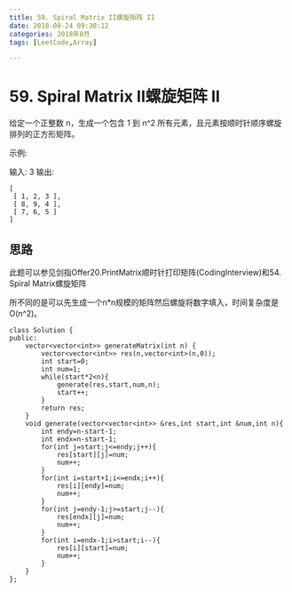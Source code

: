 ```yaml
---
title: 59. Spiral Matrix II螺旋矩阵 II
date: 2018-08-24 09:30:12
categories: 2018年8月
tags: [LeetCode,Array]

---
```

# 59. Spiral Matrix II螺旋矩阵 II


给定一个正整数 n，生成一个包含 1 到 n^2 所有元素，且元素按顺时针顺序螺旋排列的正方形矩阵。

<!-- more -->


示例:

输入: 3
输出:

	[
	 [ 1, 2, 3 ],
	 [ 8, 9, 4 ],
	 [ 7, 6, 5 ]
	]

## 思路

此题可以参见剑指Offer20.PrintMatrix顺时针打印矩阵(CodingInterview)和54. Spiral Matrix螺旋矩阵

所不同的是可以先生成一个n*n规模的矩阵然后螺旋将数字填入，时间复杂度是O(n^2)。
	
	class Solution {
	public:
	    vector<vector<int>> generateMatrix(int n) {
	        vector<vector<int>> res(n,vector<int>(n,0));
	        int start=0;
	        int num=1;
	        while(start*2<n){
	            generate(res,start,num,n);
	            start++;
	        }
	        return res;
	    }
	    void generate(vector<vector<int>> &res,int start,int &num,int n){
	        int endy=n-start-1;
	        int endx=n-start-1;
	        for(int j=start;j<=endy;j++){
	            res[start][j]=num;
	            num++;
	        }
	        for(int i=start+1;i<=endx;i++){
	            res[i][endy]=num;
	            num++;
	        }
	        for(int j=endy-1;j>=start;j--){
	            res[endx][j]=num;
	            num++;
	        }
	        for(int i=endx-1;i>start;i--){
	            res[i][start]=num;
	            num++;
	        }
	    }
	};